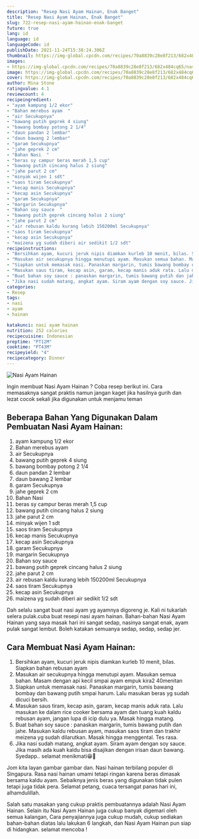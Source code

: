 ```yaml
---
description: "Resep Nasi Ayam Hainan, Enak Banget"
title: "Resep Nasi Ayam Hainan, Enak Banget"
slug: 722-resep-nasi-ayam-hainan-enak-banget
future: true
lang: id
language: id
languageCode: id
publishDate: 2021-11-24T15:38:24.306Z 
thumbnail: https://img-global.cpcdn.com/recipes/70a8839c28e8f213/682x484cq65/nasi-ayam-hainan-foto-resep-utama.png
images:
- https://img-global.cpcdn.com/recipes/70a8839c28e8f213/682x484cq65/nasi-ayam-hainan-foto-resep-utama.png
image: https://img-global.cpcdn.com/recipes/70a8839c28e8f213/682x484cq65/nasi-ayam-hainan-foto-resep-utama.png
cover: https://img-global.cpcdn.com/recipes/70a8839c28e8f213/682x484cq65/nasi-ayam-hainan-foto-resep-utama.png
author: Mina Stone
ratingvalue: 4.1
reviewcount: 4
recipeingredient:
- "ayam kampung 1/2 ekor"
- "Bahan merebus ayam  "
- "air Secukupnya"
- "bawang putih geprek 4 siung"
- "bawang bombay potong 2 1/4"
- "daun pandan 2 lembar"
- "daun bawang 2 lembar"
- "garam Secukupnya"
- "jahe geprek 2 cm"
- "Bahan Nasi  "
- "beras sy campur beras merah 1,5 cup"
- "bawang putih cincang halus 2 siung"
- "jahe parut 2 cm"
- "minyak wijen 1 sdt"
- "saos tiram Secukupnya"
- "kecap manis Secukupnya"
- "kecap asin Secukupnya"
- "garam Secukupnya"
- "margarin Secukupnya"
- "Bahan soy sauce  "
- "bawang putih geprek cincang halus 2 siung"
- "jahe parut 2 cm"
- "air rebusan kaldu kurang lebih 150200ml Secukupnya"
- "saos tiram Secukupnya"
- "kecap asin Secukupnya"
- "maizena yg sudah diberi air sedikit 1/2 sdt"
recipeinstructions:
- "Bersihkan ayam, kucuri jeruk nipis diamkan kurleb 10 menit, bilas. Siapkan bahan rebusan ayam"
- "Masukan air secukupnya hingga menutupi ayam. Masukan semua bahan. Masam dengan api kecil smpai ayam empuk kira2 40menitan"
- "Siapkan untuk memasak nasi. Panaskan margarin, tumis bawang bombay dan bawang putih smpai harum. Lalu masukan beras yg sudah dicuci bersih."
- "Masukan saus tiram, kecap asin, garam, kecap manis aduk rata. Lalu masukan ke dalam rice cooker bersama ayam dan tuang kuah kaldu rebusan ayam, jangan lupa di icip dulu ya. Masak hingga matang."
- "Buat bahan soy sauce : panaskan margarin, tumis bawang putih dan jahe. Masukan kaldu rebusan ayam, masukan saos tiram dan trakhir meizena yg sudah dilarutkan. Masak hingga menggental. Tes rasa."
- "Jika nasi sudah matang, angkat ayam. Siram ayam dengan soy sauce. Jika masih ada kuah kaldu bisa disajikan dengan irisan daun bawang. Syedapp.. selamat menikmati😁🙏"
categories:
- Resep
tags:
- nasi
- ayam
- hainan

katakunci: nasi ayam hainan 
nutrition: 252 calories
recipecuisine: Indonesian
preptime: "PT12M"
cooktime: "PT43M"
recipeyield: "4"
recipecategory: Dinner
---
```



![Nasi Ayam Hainan](https://img-global.cpcdn.com/recipes/70a8839c28e8f213/682x484cq65/nasi-ayam-hainan-foto-resep-utama.png)

Ingin membuat Nasi Ayam Hainan ? Coba resep berikut ini. Cara memasaknya sangat praktis namun jangan kaget jika hasilnya gurih dan lezat cocok sekali jika digunakan untuk menjamu teman

<!--inarticleads1-->

## Beberapa Bahan Yang Digunakan Dalam Pembuatan Nasi Ayam Hainan:

1. ayam kampung 1/2 ekor
1. Bahan merebus ayam  
1. air Secukupnya
1. bawang putih geprek 4 siung
1. bawang bombay potong 2 1/4
1. daun pandan 2 lembar
1. daun bawang 2 lembar
1. garam Secukupnya
1. jahe geprek 2 cm
1. Bahan Nasi  
1. beras sy campur beras merah 1,5 cup
1. bawang putih cincang halus 2 siung
1. jahe parut 2 cm
1. minyak wijen 1 sdt
1. saos tiram Secukupnya
1. kecap manis Secukupnya
1. kecap asin Secukupnya
1. garam Secukupnya
1. margarin Secukupnya
1. Bahan soy sauce  
1. bawang putih geprek cincang halus 2 siung
1. jahe parut 2 cm
1. air rebusan kaldu kurang lebih 150200ml Secukupnya
1. saos tiram Secukupnya
1. kecap asin Secukupnya
1. maizena yg sudah diberi air sedikit 1/2 sdt

Dah selalu sangat buat nasi ayam yg ayamnya digoreng je. Kali ni tukarlah selera pulak.cuba buat resepi nasi ayam hainan. Bahan-bahan Nasi Ayam Hainan yang saya masak hari ini sangat sedap, nasinya sangat enak, ayam pulak sangat lembut. Boleh katakan semuanya sedap, sedap, sedap jer. 

<!--inarticleads2-->

## Cara Membuat Nasi Ayam Hainan:

1. Bersihkan ayam, kucuri jeruk nipis diamkan kurleb 10 menit, bilas. Siapkan bahan rebusan ayam
1. Masukan air secukupnya hingga menutupi ayam. Masukan semua bahan. Masam dengan api kecil smpai ayam empuk kira2 40menitan
1. Siapkan untuk memasak nasi. Panaskan margarin, tumis bawang bombay dan bawang putih smpai harum. Lalu masukan beras yg sudah dicuci bersih.
1. Masukan saus tiram, kecap asin, garam, kecap manis aduk rata. Lalu masukan ke dalam rice cooker bersama ayam dan tuang kuah kaldu rebusan ayam, jangan lupa di icip dulu ya. Masak hingga matang.
1. Buat bahan soy sauce : panaskan margarin, tumis bawang putih dan jahe. Masukan kaldu rebusan ayam, masukan saos tiram dan trakhir meizena yg sudah dilarutkan. Masak hingga menggental. Tes rasa.
1. Jika nasi sudah matang, angkat ayam. Siram ayam dengan soy sauce. Jika masih ada kuah kaldu bisa disajikan dengan irisan daun bawang. Syedapp.. selamat menikmati😁🙏


Jom kita layan gambar gambar dan. Nasi hainan terbilang populer di Singapura. Rasa nasi hainan umami tetapi ringan karena beras dimasak bersama kaldu ayam. Sebaiknya jenis beras yang digunakan tidak pulen tetapi juga tidak pera. Selamat petang, cuaca tersangat panas hari ini, alhamdulillah. 

Salah satu masakan yang cukup praktis pembuatannya adalah  Nasi Ayam Hainan. Selain itu  Nasi Ayam Hainan  juga cukup banyak digemari oleh semua kalangan, Cara penyajiannya juga cukup mudah, cukup sediakan bahan-bahan diatas lalu lakukan 6 langkah, dan  Nasi Ayam Hainan  pun siap di hidangkan. selamat mencoba !
